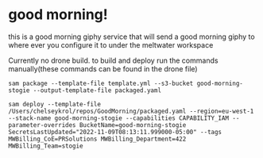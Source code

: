 # good morning!
this is a good morning giphy service that will send a good morning giphy to where ever you configure it to under the meltwater workspace

Currently no drone build. to build and deploy run the commands manually(these commands can be found in the drone file)

```
sam package --template-file template.yml --s3-bucket good-morning-stogie --output-template-file packaged.yaml

sam deploy --template-file /Users/chelseykrol/repos/GoodMorning/packaged.yaml --region=eu-west-1 --stack-name good-morning-stogie --capabilities CAPABILITY_IAM --parameter-overrides BucketName=good-morning-stogie SecretsLastUpdated="2022-11-09T08:13:11.999000-05:00" --tags MWBilling_CoE=PRSolutions MWBilling_Department=422 MWBilling_Team=stogie
```